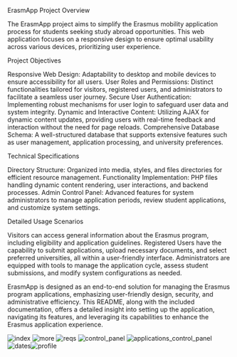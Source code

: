 ErasmApp Project Overview

The ErasmApp project aims to simplify the Erasmus mobility application process for students seeking study abroad opportunities. This web application focuses on a responsive design to ensure optimal usability across various devices, prioritizing user experience.

Project Objectives

Responsive Web Design: Adaptability to desktop and mobile devices to ensure accessibility for all users.
User Roles and Permissions: Distinct functionalities tailored for visitors, registered users, and administrators to facilitate a seamless user journey.
Secure User Authentication: Implementing robust mechanisms for user login to safeguard user data and system integrity.
Dynamic and Interactive Content: Utilizing AJAX for dynamic content updates, providing users with real-time feedback and interaction without the need for page reloads.
Comprehensive Database Schema: A well-structured database that supports extensive features such as user management, application processing, and university preferences.

Technical Specifications

Directory Structure: Organized into media, styles, and files directories for efficient resource management.
Functionality Implementation: PHP files handling dynamic content rendering, user interactions, and backend processes.
Admin Control Panel: Advanced features for system administrators to manage application periods, review student applications, and customize system settings.

Detailed Usage Scenarios

Visitors can access general information about the Erasmus program, including eligibility and application guidelines.
Registered Users have the capability to submit applications, upload necessary documents, and select preferred universities, all within a user-friendly interface.
Administrators are equipped with tools to manage the application cycle, assess student submissions, and modify system configurations as needed.


ErasmApp is designed as an end-to-end solution for managing the Erasmus program applications, emphasizing user-friendly design, security, and administrative efficiency. This README, along with the included documentation, offers a detailed insight into setting up the application, navigating its features, and leveraging its capabilities to enhance the Erasmus application experience.


![index](https://github.com/Spyros34/Erasmus-Website-full_stack/assets/57417722/82d2bf5a-def5-4489-bf87-a81a81964c4d)
![more](https://github.com/Spyros34/Erasmus-Website-full_stack/assets/57417722/1fd2ef88-704f-4e71-ba9a-a9bfbf122ff5)
![reqs](https://github.com/Spyros34/Erasmus-Website-full_stack/assets/57417722/16402102-11a8-4426-bf1f-a0198fadb068)
![control_panel](https://github.com/Spyros34/Erasmus-Website-full_stack/assets/57417722/738e40d3-0752-4b4e-913b-7ca4073e1e62)
![applications_control_panel](https://github.com/Spyros34/Erasmus-Website-full_stack/assets/57417722/344c2a15-97c6-4eb1-818b-989fab7f7483)![dates](https://github.com/Spyros34/Erasmus-Website-full_stack/assets/57417722/a1136f60-5e46-4f21-a90e-b5ac10764f09)![profile](https://github.com/Spyros34/Erasmus-Website-full_stack/assets/57417722/33261f6c-84ab-4211-b547-999bbe62a4ef)


